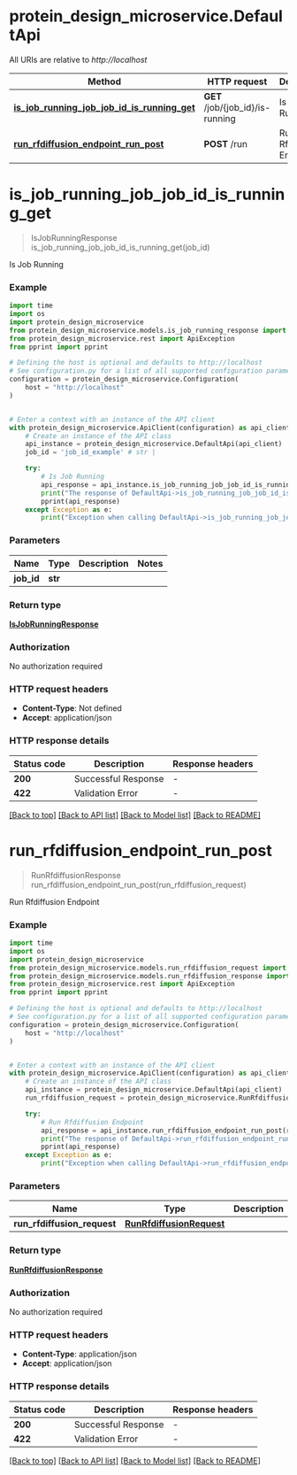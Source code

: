 # protein_design_microservice.DefaultApi

All URIs are relative to *http://localhost*

Method | HTTP request | Description
------------- | ------------- | -------------
[**is_job_running_job_job_id_is_running_get**](DefaultApi.md#is_job_running_job_job_id_is_running_get) | **GET** /job/{job_id}/is-running | Is Job Running
[**run_rfdiffusion_endpoint_run_post**](DefaultApi.md#run_rfdiffusion_endpoint_run_post) | **POST** /run | Run Rfdiffusion Endpoint


# **is_job_running_job_job_id_is_running_get**
> IsJobRunningResponse is_job_running_job_job_id_is_running_get(job_id)

Is Job Running

### Example


```python
import time
import os
import protein_design_microservice
from protein_design_microservice.models.is_job_running_response import IsJobRunningResponse
from protein_design_microservice.rest import ApiException
from pprint import pprint

# Defining the host is optional and defaults to http://localhost
# See configuration.py for a list of all supported configuration parameters.
configuration = protein_design_microservice.Configuration(
    host = "http://localhost"
)


# Enter a context with an instance of the API client
with protein_design_microservice.ApiClient(configuration) as api_client:
    # Create an instance of the API class
    api_instance = protein_design_microservice.DefaultApi(api_client)
    job_id = 'job_id_example' # str | 

    try:
        # Is Job Running
        api_response = api_instance.is_job_running_job_job_id_is_running_get(job_id)
        print("The response of DefaultApi->is_job_running_job_job_id_is_running_get:\n")
        pprint(api_response)
    except Exception as e:
        print("Exception when calling DefaultApi->is_job_running_job_job_id_is_running_get: %s\n" % e)
```



### Parameters


Name | Type | Description  | Notes
------------- | ------------- | ------------- | -------------
 **job_id** | **str**|  | 

### Return type

[**IsJobRunningResponse**](IsJobRunningResponse.md)

### Authorization

No authorization required

### HTTP request headers

 - **Content-Type**: Not defined
 - **Accept**: application/json

### HTTP response details

| Status code | Description | Response headers |
|-------------|-------------|------------------|
**200** | Successful Response |  -  |
**422** | Validation Error |  -  |

[[Back to top]](#) [[Back to API list]](../README.md#documentation-for-api-endpoints) [[Back to Model list]](../README.md#documentation-for-models) [[Back to README]](../README.md)

# **run_rfdiffusion_endpoint_run_post**
> RunRfdiffusionResponse run_rfdiffusion_endpoint_run_post(run_rfdiffusion_request)

Run Rfdiffusion Endpoint

### Example


```python
import time
import os
import protein_design_microservice
from protein_design_microservice.models.run_rfdiffusion_request import RunRfdiffusionRequest
from protein_design_microservice.models.run_rfdiffusion_response import RunRfdiffusionResponse
from protein_design_microservice.rest import ApiException
from pprint import pprint

# Defining the host is optional and defaults to http://localhost
# See configuration.py for a list of all supported configuration parameters.
configuration = protein_design_microservice.Configuration(
    host = "http://localhost"
)


# Enter a context with an instance of the API client
with protein_design_microservice.ApiClient(configuration) as api_client:
    # Create an instance of the API class
    api_instance = protein_design_microservice.DefaultApi(api_client)
    run_rfdiffusion_request = protein_design_microservice.RunRfdiffusionRequest() # RunRfdiffusionRequest | 

    try:
        # Run Rfdiffusion Endpoint
        api_response = api_instance.run_rfdiffusion_endpoint_run_post(run_rfdiffusion_request)
        print("The response of DefaultApi->run_rfdiffusion_endpoint_run_post:\n")
        pprint(api_response)
    except Exception as e:
        print("Exception when calling DefaultApi->run_rfdiffusion_endpoint_run_post: %s\n" % e)
```



### Parameters


Name | Type | Description  | Notes
------------- | ------------- | ------------- | -------------
 **run_rfdiffusion_request** | [**RunRfdiffusionRequest**](RunRfdiffusionRequest.md)|  | 

### Return type

[**RunRfdiffusionResponse**](RunRfdiffusionResponse.md)

### Authorization

No authorization required

### HTTP request headers

 - **Content-Type**: application/json
 - **Accept**: application/json

### HTTP response details

| Status code | Description | Response headers |
|-------------|-------------|------------------|
**200** | Successful Response |  -  |
**422** | Validation Error |  -  |

[[Back to top]](#) [[Back to API list]](../README.md#documentation-for-api-endpoints) [[Back to Model list]](../README.md#documentation-for-models) [[Back to README]](../README.md)

